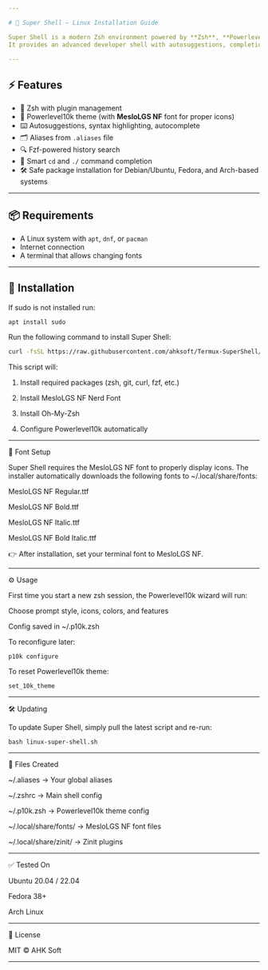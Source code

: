 ```yaml
---

# 🐧 Super Shell – Linux Installation Guide

Super Shell is a modern Zsh environment powered by **Zsh**, **Powerlevel10k**, and **MesloLGS NF Nerd Font**.  
It provides an advanced developer shell with autosuggestions, completions, history search, and a beautiful prompt.

---
```


## ⚡ Features
- 🚀 Zsh with plugin management
- 🎨 Powerlevel10k theme (with **MesloLGS NF** font for proper icons)
- ⌨️ Autosuggestions, syntax highlighting, autocomplete
- 🗂️ Aliases from `.aliases` file
- 🔍 Fzf-powered history search
- 📂 Smart `cd` and `./` command completion
- 🛠️ Safe package installation for Debian/Ubuntu, Fedora, and Arch-based systems

---

## 📦 Requirements
- A Linux system with `apt`, `dnf`, or `pacman`
- Internet connection
- A terminal that allows changing fonts

---

## 🔧 Installation

If sudo is not installed run:
```
apt install sudo
```

Run the following command to install Super Shell:

```bash
curl -fsSL https://raw.githubusercontent.com/ahksoft/Termux-SuperShell/code/linux-super-shell.sh -o ~/linux-super-shell.sh && chmod +x ~/linux-super-shell.sh && bash ~/linux-super-shell.sh
```
This script will:

1. Install required packages (zsh, git, curl, fzf, etc.)


2. Install MesloLGS NF Nerd Font


3. Install Oh-My-Zsh


4. Configure Powerlevel10k automatically




---

🎨 Font Setup

Super Shell requires the MesloLGS NF font to properly display icons.
The installer automatically downloads the following fonts to ~/.local/share/fonts:

MesloLGS NF Regular.ttf

MesloLGS NF Bold.ttf

MesloLGS NF Italic.ttf

MesloLGS NF Bold Italic.ttf


👉 After installation, set your terminal font to MesloLGS NF.


---

⚙️ Usage

First time you start a new zsh session, the Powerlevel10k wizard will run:

Choose prompt style, icons, colors, and features

Config saved in ~/.p10k.zsh


To reconfigure later:

```
p10k configure
```

To reset Powerlevel10k theme:

```
set_10k_theme
```

---

🛠️ Updating

To update Super Shell, simply pull the latest script and re-run:

```
bash linux-super-shell.sh
```

---

📂 Files Created

~/.aliases → Your global aliases

~/.zshrc → Main shell config

~/.p10k.zsh → Powerlevel10k theme config

~/.local/share/fonts/ → MesloLGS NF font files

~/.local/share/zinit/ → Zinit plugins



---

✅ Tested On

Ubuntu 20.04 / 22.04

Fedora 38+

Arch Linux



---

📜 License

MIT © AHK Soft


---
